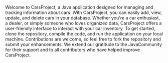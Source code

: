 Welcome to CarsProject, a Java application designed for managing and tracking information about cars.
With CarsProject, you can easily add, view, update, and delete cars in your database.
Whether you're a car enthusiast, a dealer, or simply someone who loves organized data,
CarsProject offers a user-friendly interface to interact with your car inventory.
To get started, clone the repository, compile the code, and run the application on your local machine.
Contributions are welcome, so feel free to fork the repository and submit your enhancements.
 We extend our gratitude to the JavaCommunity for their support and to all contributors who have helped improve CarsProject.

